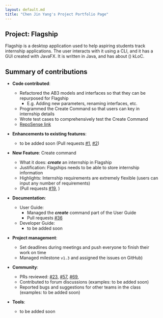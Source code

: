 ```yaml
---
layout: default.md
title: "Chen Jin Yang's Project Portfolio Page"
---
```


## Project: Flagship

Flagship is a desktop application used to help aspiring students track internship applications. The user interacts with it using a CLI, and it has a GUI created with JavaFX. It is written in Java, and has about () kLoC.

## Summary of contributions

* **Code contributed**:
    * Refactored the AB3 models and interfaces so that they can be repurposed for Flagship
        * E.g. Adding new parameters, renaming interfaces, etc.
    * Programmed the Create Command so that users can key in internship details
    * Wrote test cases to comprehensively test the Create Command 
    * [RepoSense link](https://nus-cs2103-ay2324s1.github.io/tp-dashboard/?search=&sort=groupTitle&sortWithin=title&timeframe=commit&mergegroup=&groupSelect=groupByRepos&breakdown=true&checkedFileTypes=docs~functional-code~test-code&since=2023-09-22&tabOpen=true&tabType=authorship&tabAuthor=jinyang628&tabRepo=AY2324S1-CS2103T-W17-1%2Ftp%5Bmaster%5D&authorshipIsMergeGroup=false&authorshipFileTypes=docs~functional-code~test-code&authorshipIsBinaryFileTypeChecked=false&authorshipIsIgnoredFilesChecked=false)

* **Enhancements to existing features**:
  * to be added soon (Pull requests [\#1](), [\#2]())

* **New Feature**: Create command
    * What it does: _**create**_ an internship in Flagship
    * Justification: Flagships needs to be able to store internship information
    * Highlights: Internship requirements are extremely flexible (users can input any number of requirements)
    * (Pull requests [\#19](https://github.com/AY2324S1-CS2103T-W17-1/tp/pull/19), )

* **Documentation**:
  * User Guide:
    * Managed the _**create**_ command part of the User Guide
    * Pull requests [\#36](https://github.com/AY2324S1-CS2103T-W17-1/tp/pull/36)
  * Developer Guide:
    * to be added soon

* **Project management**:
  * Set deadlines during meetings and push everyone to finish their work on time
  * Managed milestone `v1.3` and assigned the issues on GitHub)

* **Community**:
  * PRs reviewed: 
    [\#23](https://github.com/AY2324S1-CS2103T-W17-1/tp/pull/23), 
    [\#57](https://github.com/AY2324S1-CS2103T-W17-1/tp/pull/57),
    [\#69](https://github.com/AY2324S1-CS2103T-W17-1/tp/pull/69),
  * Contributed to forum discussions (examples: to be added soon)
  * Reported bugs and suggestions for other teams in the class (examples: to be added soon)

* **Tools**:
  * to be added soon
